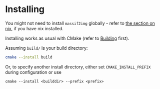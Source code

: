 # Installing

You might not need to install `massif2img` globally - refer to [the section on nix](nix.md), if you have nix installed.

Installing works as usual with CMake (refer to [Building](building.md) first).

Assuming `build/` is your build directory:

```sh
cmake --install build
```

Or, to specify another install directory, either set `CMAKE_INSTALL_PREFIX` during configuration or use

```
cmake --install <builddir> --prefix <prefix>
```
